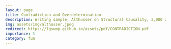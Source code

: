 ```yaml
---
layout: page
title: Contradiction and Overdetermination
description: Writing sample; Althusser on Structural Causality, 3,000 words, 2022
img: assets/img/althusser.jpeg
redirect: https://lgsump.github.io/assets/pdf/CONTRADICTION.pdf
importance: 1
category: fun
---
```

